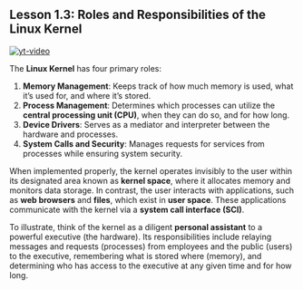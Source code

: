 ## Lesson 1.3: **Roles and Responsibilities of the Linux Kernel**
[![yt-video](https://i.ytimg.com/vi/IvGdY6luTtU/hq720.jpg)](https://www.youtube.com/watch?v=IvGdY6luTtU)

The **Linux Kernel** has four primary roles:

1. **Memory Management**: Keeps track of how much memory is used, what it’s used for, and where it’s stored.
2. **Process Management**: Determines which processes can utilize the **central processing unit (CPU)**, when they can do so, and for how long.
3. **Device Drivers**: Serves as a mediator and interpreter between the hardware and processes.
4. **System Calls and Security**: Manages requests for services from processes while ensuring system security.

When implemented properly, the kernel operates invisibly to the user within its designated area known as **kernel space**, where it allocates memory and monitors data storage. In contrast, the user interacts with applications, such as **web browsers** and **files**, which exist in **user space**. These applications communicate with the kernel via a **system call interface (SCI)**.

To illustrate, think of the kernel as a diligent **personal assistant** to a powerful executive (the hardware). Its responsibilities include relaying messages and requests (processes) from employees and the public (users) to the executive, remembering what is stored where (memory), and determining who has access to the executive at any given time and for how long.
